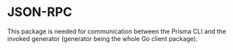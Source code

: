 # JSON-RPC

This package is needed for communication between the Prisma CLI and the invoked generator (generator being the whole Go client package).
